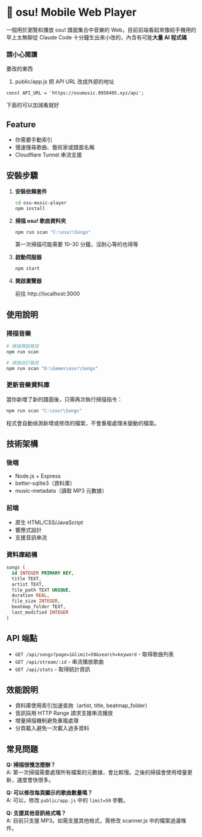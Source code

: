 # 🎵 osu! Mobile Web Player

一個用於瀏覽和播放 osu! 譜面集合中音樂的 Web，目前前端看起來像給手機用的
<br>
早上太無聊從 Claude Code 十分鐘生出來小改的，內含有可能**大量 AI 程式碼**
<br>
### 請小心閱讀

要改的東西

1. public/app.js 把 API URL 改成外部的地址
```
const API_URL = 'https://osumusic.0950405.xyz/api';
```

下面的可以加減看就好


## Feature

- 你需要手動索引
- 慢速搜尋歌曲、藝術家或譜面名稱
- Cloudflare Tunnel 串流支援

## 安裝步驟

1. **安裝依賴套件**
   ```bash
   cd osu-music-player
   npm install
   ```

2. **掃描 osu! 歌曲資料夾**
   ```bash
   npm run scan "C:\osu!\Songs"
   ```

   第一次掃描可能需要 10-30 分鐘，沒耐心等的也得等

3. **啟動伺服器**
   ```bash
   npm start
   ```

4. **開啟瀏覽器**

   前往 http://localhost:3000

## 使用說明

### 掃描音樂

```bash
# 掃描預設路徑
npm run scan

# 掃描自訂路徑
npm run scan "D:\Games\osu!\Songs"
```

### 更新音樂資料庫

當你新增了新的譜面後，只需再次執行掃描指令：

```bash
npm run scan "C:\osu!\Songs"
```

程式會自動偵測新增或修改的檔案，不會重複處理未變動的檔案。

## 技術架構

### 後端
- Node.js + Express
- better-sqlite3（資料庫）
- music-metadata（讀取 MP3 元數據）

### 前端
- 原生 HTML/CSS/JavaScript
- 響應式設計
- 支援音訊串流

### 資料庫結構

```sql
songs (
  id INTEGER PRIMARY KEY,
  title TEXT,
  artist TEXT,
  file_path TEXT UNIQUE,
  duration REAL,
  file_size INTEGER,
  beatmap_folder TEXT,
  last_modified INTEGER
)
```

## API 端點

- `GET /api/songs?page=1&limit=50&search=keyword` - 取得歌曲列表
- `GET /api/stream/:id` - 串流播放歌曲
- `GET /api/stats` - 取得統計資訊

## 效能說明

- 資料庫使用索引加速查詢（artist, title, beatmap_folder）
- 音訊採用 HTTP Range 請求支援串流播放
- 增量掃描機制避免重複處理
- 分頁載入避免一次載入過多資料

## 常見問題

**Q: 掃描很慢怎麼辦？** 
<br>
A: 第一次掃描需要處理所有檔案的元數據，會比較慢。之後的掃描會使用增量更新，速度會快很多。

**Q: 可以修改每頁顯示的歌曲數量嗎？**
<br>
A: 可以，修改 `public/app.js` 中的 `limit=50` 參數。

**Q: 支援其他音訊格式嗎？**
<br>
A: 目前只支援 MP3。如需支援其他格式，需修改 scanner.js 中的檔案過濾條件。
